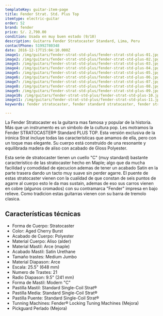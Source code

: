 ```yaml
---
templateKey: guitar-item-page
title: Fender Strat. Std. Plus Top
itemtype: electric-guitar
order: 52
brand: fender
price: S/. 2,790.00
condition: Usada en muy buen estado (9/10)
description: Guitarra Fender Stratocaster Standard, Lima, Peru
contactPhone: 51992780348
date: 2016-12-17T15:04:10.000Z
image1: /img/guitars/fender-strat-std-plus/fender-strat-std-plus-01.jpg
image2: /img/guitars/fender-strat-std-plus/fender-strat-std-plus-02.jpg
image3: /img/guitars/fender-strat-std-plus/fender-strat-std-plus-03.jpg
image4: /img/guitars/fender-strat-std-plus/fender-strat-std-plus-04.jpg
image5: /img/guitars/fender-strat-std-plus/fender-strat-std-plus-05.jpg
image6: /img/guitars/fender-strat-std-plus/fender-strat-std-plus-06.jpg
image7: /img/guitars/fender-strat-std-plus/fender-strat-std-plus-07.jpg
image8: /img/guitars/fender-strat-std-plus/fender-strat-std-plus-08.jpg
image9: /img/guitars/fender-strat-std-plus/fender-strat-std-plus-09.jpg
image10: /img/guitars/fender-strat-std-plus/fender-strat-std-plus-10.jpg
image11: /img/guitars/fender-strat-std-plus/fender-strat-std-plus-11.jpg
keywords: fender stratocaster, fender standard stratocaster, fender stratocaster

---
```

La Fender Stratocaster es la guitarra mas famosa y popular de la historia. Más que un instrumento es un símbolo de la cultura pop. Les motramos la Fender STRATOCASTER® Standard PLUS TOP. Esta versión exclusiva de la irónica Strat incluye todas las características que amamos de ella, pero con un toque mas elegante. Su cuerpo está construido de una resonante y equilibrada madera de aliso con acabado de Gloss Polyester.

Esta serie de stratocaster tienen un cuello "C" (muy standard) bastante caracteristico de las stratocaster hecho en Maple; algo que da mucha facilidad y comodidad de ejecucion ademas de tener un acabado Satin en la parte trasera dando un tacto muy suave sin perder agarre. El puente de estas stratocaster vienen con la cualidad de que constan de seis puntos de agarre al cuerpo esto le da mas sustain, ademas de eso sus carros vienen en cobre (algunos cromados) con su contramarca "Fender" impresa en bajo relieve. Como tradicion estas guitarras vienen con su barra de tremolo clasica.

## Características técnicas

* Forma de Cuerpo: Stratocaster
* Color: Aged Cherry Burst
* Acabado de Cuerpo: Polyester
* Material Cuerpo: Aliso (alder)
* Material Mastil: Arce (maple)
* Acabado Mastil: Satin Urethane
* Tamaño trastes: Medium Jumbo
* Material Diapason: Arce
* Escala: 25.5" (648 mm)
* Numero de Trastes: 21
* Radio Diapason: 9.5" (241 mm)
* Forma de Mastil: Modern "C"
* Pastilla Mastil: Standard Single-Coil Strat®
* Pastilla Media: Standard Single-Coil Strat®
* Pastilla Puente: Standard Single-Coil Strat®
* Tunning Machines: Fender® Locking Tuning Machines (Mejora)
* Pickguard Perlado (Mejora)